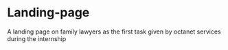 # Landing-page
A landing page on family lawyers as the first task given by octanet services during the internship
